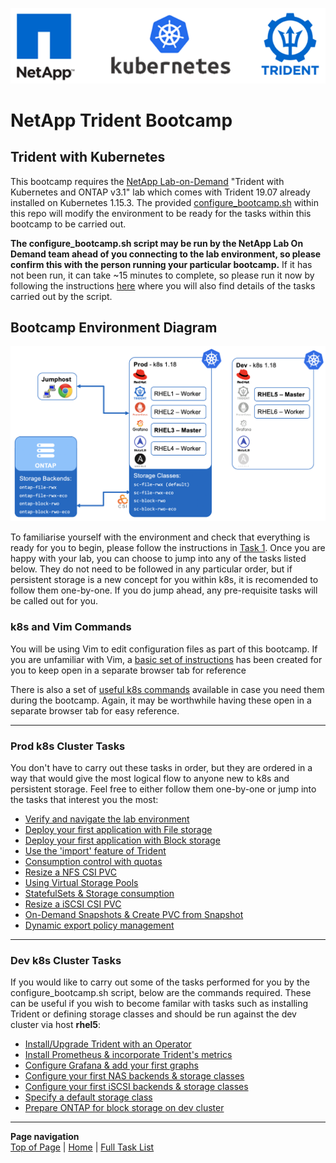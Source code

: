 <p align="center"><img src="images/k8s-header.png"></p>

# NetApp Trident Bootcamp

## Trident with Kubernetes

This bootcamp requires the [NetApp Lab-on-Demand](https://labondemand.netapp.com/) "Trident with Kubernetes and ONTAP v3.1" lab which comes with Trident 19.07 already installed on Kubernetes 1.15.3. The provided [configure_bootcamp.sh](trident_with_k8s/deploy/configure_bootcamp.sh) within this repo will modify the environment to be ready for the tasks within this bootcamp to be carried out.

**The configure_bootcamp.sh script may be run by the NetApp Lab On Demand team ahead of you connecting to the lab environment, so please confirm this with the person running your particular bootcamp.**  If it has not been run, it can take ~15 minutes to complete, so please run it now by following the instructions [here](trident_with_k8s/tasks/configure_bootcamp) where you will also find details of the tasks carried out by the script.

## Bootcamp Environment Diagram

<p align="center"><img src="images/lab-diagram.png"></p>

To familiarise yourself with the environment and check that everything is ready for you to begin, please follow the instructions in [Task 1](trident_with_k8s/tasks/verify_lab).  Once you are happy with your lab, you can choose to jump into any of the tasks listed below.  They do not need to be followed in any particular order, but if persistent storage is a new concept for you within k8s, it is recomended to follow them one-by-one.  If you do jump ahead, any pre-requisite tasks will be called out for you.

### k8s and Vim Commands

You will be using Vim to edit configuration files as part of this bootcamp.  If you are unfamiliar with Vim, a [basic set of instructions](trident_with_k8s/tasks/vim) has been created for you to keep open in a separate browser tab for reference

There is also a set of [useful k8s commands](trident_with_k8s/tasks/useful_commands) available in case you need them during the bootcamp.  Again, it may be worthwhile having these open in a separate browser tab for easy reference.

---------

### Prod k8s Cluster Tasks

You don't have to carry out these tasks in order, but they are ordered in a way that would give the most logical flow to anyone new to k8s and persistent storage.  Feel free to either follow them one-by-one or jump into the tasks that interest you the most:

* [Verify and navigate the lab environment](trident_with_k8s/tasks/verify_lab)   
* [Deploy your first application with File storage](trident_with_k8s/tasks/file_app)   
* [Deploy your first application with Block storage](trident_with_k8s/tasks/block_app)   
* [Use the 'import' feature of Trident](trident_with_k8s/tasks/pv_import)   
* [Consumption control with quotas](trident_with_k8s/tasks/quotas)   
* [Resize a NFS CSI PVC](trident_with_k8s/tasks/file_resize)   
* [Using Virtual Storage Pools](trident_with_k8s/tasks/storage_pools)   
* [StatefulSets & Storage consumption](trident_with_k8s/tasks/statefulsets)   
* [Resize a iSCSI CSI PVC](trident_with_k8s/tasks/resize_block)   
* [On-Demand Snapshots & Create PVC from Snapshot ](trident_with_k8s/tasks/snapshots_clones)  
* [Dynamic export policy management](trident_with_k8s/tasks/dynamic_exports)   

---------

### Dev k8s Cluster Tasks

If you would like to carry out some of the tasks performed for you by the configure_bootcamp.sh script, below are the commands required.  These can be useful if you wish to become familar with tasks such as installing Trident or defining storage classes and should be run against the dev cluster via host **rhel5**:

* [Install/Upgrade Trident with an Operator](trident_with_k8s/tasks/install_trident)   
* [Install Prometheus & incorporate Trident's metrics](trident_with_k8s/tasks/config_prometheus)   
* [Configure Grafana & add your first graphs ](trident_with_k8s/tasks/config_grafana)  
* [Configure your first NAS backends & storage classes](trident_with_k8s/tasks/config_file)   
* [Configure your first iSCSI backends & storage classes](trident_with_k8s/tasks/config_block)   
* [Specify a default storage class](trident_with_k8s/tasks/default_sc)   
* [Prepare ONTAP for block storage on dev cluster](trident_with_k8s/tasks/ontap_block)   

---------
**Page navigation**  
[Top of Page](#top) | [Home](/README.md) | [Full Task List](/README.md#prod-k8s-cluster-tasks)
